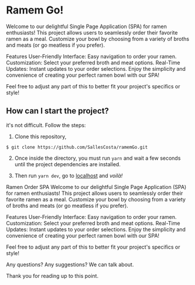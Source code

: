 # Ramem Go!

Welcome to our delightful Single Page Application (SPA) for ramen enthusiasts! This project allows users to seamlessly order their favorite ramen as a meal. Customize your bowl by choosing from a variety of broths and meats (or go meatless if you prefer).

Features
User-Friendly Interface: Easy navigation to order your ramen.
Customization: Select your preferred broth and meat options.
Real-Time Updates: Instant updates to your order selections.
Enjoy the simplicity and convenience of creating your perfect ramen bowl with our SPA!

Feel free to adjust any part of this to better fit your project's specifics or style!

## How can I start the project?

it's not difficult. Follow the steps:

1. Clone this repository,

```
$ git clone https://github.com/SallesCosta/ramemGo.git
```

2. Once inside the directory, you must run `yarn`
   and wait a few seconds until the project dependencies are installed.

3. Then run `yarn dev`, go to [localhost](http://localhost:3000) and <i>voilà!</i>

Ramen Order SPA
Welcome to our delightful Single Page Application (SPA) for ramen enthusiasts! This project allows users to seamlessly order their favorite ramen as a meal. Customize your bowl by choosing from a variety of broths and meats (or go meatless if you prefer).

Features
User-Friendly Interface: Easy navigation to order your ramen.
Customization: Select your preferred broth and meat options.
Real-Time Updates: Instant updates to your order selections.
Enjoy the simplicity and convenience of creating your perfect ramen bowl with our SPA!

Feel free to adjust any part of this to better fit your project's specifics or style!

Any questions? Any suggestions? We can talk about.

Thank you for reading up to this point.
